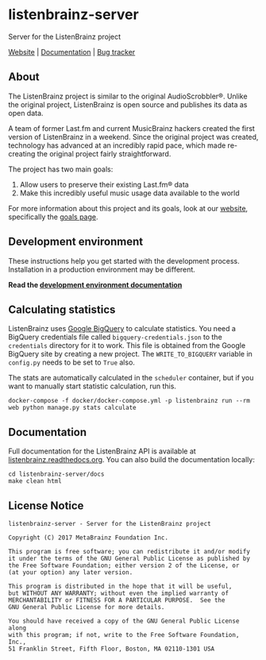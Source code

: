 listenbrainz-server
===================

Server for the ListenBrainz project

[Website](https://listenbrainz.org) |
[Documentation](https://listenbrainz.readthedocs.io) |
[Bug tracker](https://tickets.metabrainz.org/projects/LB/issues)


## About

The ListenBrainz project is similar to the original AudioScrobbler®. Unlike the
original project, ListenBrainz is open source and publishes its data as open
data.

A team of former Last.fm and current MusicBrainz hackers created the first
version of ListenBrainz in a weekend. Since the original project was created,
technology has advanced at an incredibly rapid pace, which made re-creating the
original project fairly straightforward. 

The project has two main goals:

1. Allow users to preserve their existing Last.fm® data
2. Make this incredibly useful music usage data available to the world

For more information about this project and its goals, look at our
[website](https://listenbrainz.org/), specifically the
[goals page](https://listenbrainz.org/goals).


## Development environment

These instructions help you get started with the development process.
Installation in a production environment may be different.

**Read the [development environment
documentation](https://listenbrainz.readthedocs.io/en/latest/dev/devel-env.html 
"Setting up a development environment - ListenBrainz documentation")**


## Calculating statistics

ListenBrainz uses [Google BigQuery](https://cloud.google.com/bigquery/
"BigQuery - Analytics Data Warehouse") to calculate statistics. You need a
BigQuery credentials file called `bigquery-credentials.json` to the
`credentials` directory for it to work. This file is obtained from the Google
BigQuery site by creating a new project. The `WRITE_TO_BIGQUERY` variable in
`config.py` needs to be set to `True` also.

The stats are automatically calculated in the `scheduler` container, but if you
want to manually start statistic calculation, run this.

    docker-compose -f docker/docker-compose.yml -p listenbrainz run --rm web python manage.py stats calculate


## Documentation

Full documentation for the ListenBrainz API is available at
[listenbrainz.readthedocs.org](https://listenbrainz.readthedocs.org). You can
also build the documentation locally:

    cd listenbrainz-server/docs
    make clean html


## License Notice

```
listenbrainz-server - Server for the ListenBrainz project

Copyright (C) 2017 MetaBrainz Foundation Inc.

This program is free software; you can redistribute it and/or modify
it under the terms of the GNU General Public License as published by
the Free Software Foundation; either version 2 of the License, or
(at your option) any later version.

This program is distributed in the hope that it will be useful,
but WITHOUT ANY WARRANTY; without even the implied warranty of
MERCHANTABILITY or FITNESS FOR A PARTICULAR PURPOSE.  See the
GNU General Public License for more details.

You should have received a copy of the GNU General Public License along
with this program; if not, write to the Free Software Foundation, Inc.,
51 Franklin Street, Fifth Floor, Boston, MA 02110-1301 USA
```

